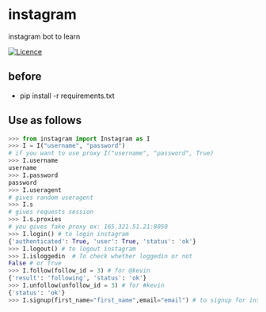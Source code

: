 # instagram
instagram bot to learn

[![Licence](https://img.shields.io/github/license/mashape/apistatus.svg)](https://github.com/hakancelik96/instagram/blob/master/LICENSE.txt)

before
---
- pip install -r requirements.txt

Use as follows
-------

```python
>>> from instagram import Instagram as I
>>> I = I("username", "password")
# if you want to use proxy I("username", "password", True)
>>> I.username
username
>>> I.password
password
>>> I.useragent
# gives random useragent
>>> I.s
# gives requests session
>>> I.s.proxies
# you gives fake proxy ex: 165.321.51.21:8050
>>> I.login() # to login instagram
{'authenticated': True, 'user': True, 'status': 'ok'}
>>> I.logout() # to logout instagram
>>> I.isloggedin  # To check whether loggedin or not
False # or True
>>> I.follow(follow_id = 3) # for @kevin
{'result': 'following', 'status': 'ok'}
>>> I.unfollow(unfollow_id = 3) # for #kevin
{'status': 'ok'}
>>> I.signup(first_name="first_name",email="email") # to signup for instagram
```
